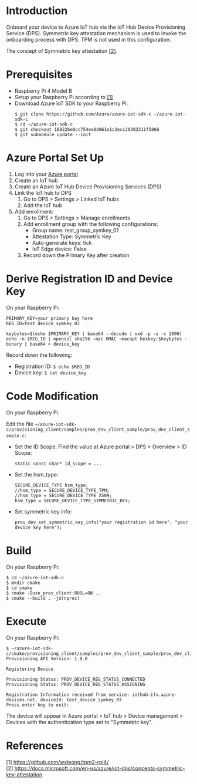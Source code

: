 # Introduction

Onboard your device to Azure IoT hub via the IoT Hub Device Provisioning Service (DPS). Symmetric key attestation mechanism is used to invoke the onboarding process with DPS. TPM is not used in this configuration.

The concept of Symmetric key attestation [[2]](#2).

# Prerequisites

- Raspberry Pi 4 Model B
- Setup your Raspberry Pi according to [[1]](#1)
- Download Azure IoT SDK to your Raspberry Pi:
    ```
    $ git clone https://github.com/Azure/azure-iot-sdk-c ~/azure-iot-sdk-c
    $ cd ~/azure-iot-sdk-c
    $ git checkout 18822be0cc754ee8d061e1c3ecc20393311f5866
    $ git submodule update --init
    ```

# Azure Portal Set Up

1. Log into your [Azure portal](https://portal.azure.com/)
2. Create an IoT hub
3. Create an Azure IoT Hub Device Provisioning Services (DPS)
4. Link the IoT hub to DPS
    1. Go to DPS > Settings > Linked IoT hubs
    2. Add the IoT hub
4. Add enrollment:
    1. Go to DPS > Settings > Manage enrollments
    2. Add enrollment group with the following configurations:
        - Group name: test_group_symkey_01
        - Attestation Type: Symmetric Key
        - Auto-generate keys: tick
        - IoT Edge device: False
    3. Record down the Primary Key after creation

# Derive Registration ID and Device Key

On your Raspberry Pi:
```
PRIMARY_KEY=your primary key here
REG_ID=test_device_symkey_03

keybytes=$(echo $PRIMARY_KEY | base64 --decode | xxd -p -u -c 1000)
echo -n $REG_ID | openssl sha256 -mac HMAC -macopt hexkey:$keybytes -binary | base64 > device_key
```

Record down the following:
- Registration ID: `$ echo $REG_ID`
- Device key: `$ cat device_key`

# Code Modification

On your Raspberry Pi.

Edit the file `~/azure-iot-sdk-c/provisioning_client/samples/prov_dev_client_sample/prov_dev_client_sample.c`:
- Set the ID Scope. Find the value at Azure portal > DPS > Overview > ID Scope:
    ```
    static const char* id_scope = ...
    ```
- Set the hsm_type:
    ```
    SECURE_DEVICE_TYPE hsm_type;
    //hsm_type = SECURE_DEVICE_TYPE_TPM;
    //hsm_type = SECURE_DEVICE_TYPE_X509;
    hsm_type = SECURE_DEVICE_TYPE_SYMMETRIC_KEY;
    ```
- Set symmetric key info:
    ```
    prov_dev_set_symmetric_key_info("your registration id here", "your device key here");
    ```

# Build

On your Raspberry Pi:
```
$ cd ~/azure-iot-sdk-c
$ mkdir cmake
$ cd cmake
$ cmake -Duse_prov_client:BOOL=ON ..
$ cmake --build . -j$(nproc)
```

# Execute

On your Raspberry Pi:
```
$ ~/azure-iot-sdk-c/cmake/provisioning_client/samples/prov_dev_client_sample/prov_dev_client_sample
Provisioning API Version: 1.9.0

Registering Device

Provisioning Status: PROV_DEVICE_REG_STATUS_CONNECTED
Provisioning Status: PROV_DEVICE_REG_STATUS_ASSIGNING

Registration Information received from service: iothub-ifx.azure-devices.net, deviceId: test_device_symkey_03
Press enter key to exit:
```

The device will appear in Azure portal > IoT hub > Device management > Devices with the authentication type set to "Symmetric key".

# References

<a id="1">[1] https://github.com/wxleong/tpm2-rpi4/</a> <br>
<a id="2">[2] https://docs.microsoft.com/en-us/azure/iot-dps/concepts-symmetric-key-attestation</a> <br>

